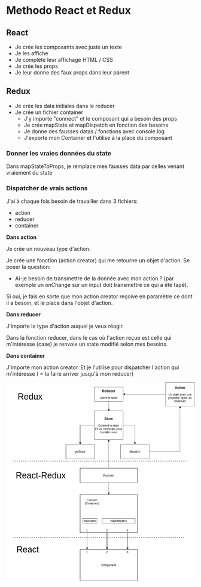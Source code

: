 # Methodo React et Redux

## React

- Je crée les composants avec juste un texte
- Je les affiche
- Je complète leur affichage HTML / CSS
- Je crée les props
- Je leur donne des faux props dans leur parent

## Redux

- Je crée les data initiales dans le reducer
- Je crée un fichier container
  - J'y importe "connect" et le composant qui a besoin des props
  - Je crée mapState et mapDispatch en fonction des besoins
  - Je donne des fausses datas / fonctions avec console.log
  - J'exporte mon Container et l'utilise à la place du composant

### Donner les vraies données du state

Dans mapStateToProps, je remplace mes fausses data par celles venant vraiement du state

### Dispatcher de vrais actions

J'ai à chaque fois besoin de travailler dans 3 fichiers:

- action
- reducer
- container

**Dans action**

Je crée un nouveau type d'action.

Je crée une fonction (action creator) qui me retourne un objet d'action. Se poser la question:

- Ai-je besoin de transmettre de la donnée avec mon action ? (par exemple un onChange sur un input doit transmettre ce qui a été tapé).

Si oui, je fais en sorte que mon action creator reçoive en paramètre ce dont il a besoin, et le place dans l'objet d'action.

**Dans reducer**

J'importe le type d'action auquel je veux réagir.

Dans la fonction reducer, dans le cas où l'action reçue est celle qui m'intéresse (case) je renvoie un state modifié selon mes besoins.

**Dans container**

J'importe mon action creator. Et je l'utilise pour dispatcher l'action qui m'intéresse ( = la faire arriver jusqu'à mon reducer)

![](react-redux.jpg)
